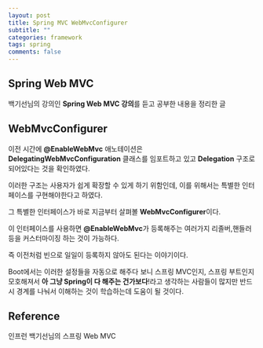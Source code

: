 ```yaml
---
layout: post
title: Spring MVC WebMvcConfigurer
subtitle: ""
categories: framework
tags: spring
comments: false
---
```


## Spring Web MVC

백기선님의 강의인 **Spring Web MVC 강의**를 듣고 공부한 내용을 정리한 글

## WebMvcConfigurer

이전 시간에 **@EnableWebMvc** 애노테이션은 **DelegatingWebMvcConfiguration** 클래스를 임포트하고 있고 **Delegation** 구조로 되어있다는 것을 확인하였다.

이러한 구조는 사용자가 쉽게 확장할 수 있게 하기 위함인데, 이를 위해서는 특별한 인터페이스를 구현해야한다고 하였다.

그 특별한 인터페이스가 바로 지금부터 살펴볼 **WebMvcConfigurer**이다.

이 인터페이스를 사용하면 **@EnableWebMvc**가 등록해주는 여러가지 리졸버,핸들러 등을 커스터마이징 하는 것이 가능하다.

즉 이전처럼 빈으로 일일이 등록하지 않아도 된다는 이야기이다.

Boot에서는 이러한 설정들을 자동으로 해주다 보니 스프링 MVC인지, 스프링 부트인지 모호해져서 **아 그냥 Spring이 다 해주는 건가보다**!라고 생각하는 사람들이 많지만 반드시 경계를 나눠서 이해하는 것이 학습하는데 도움이 될 것이다.

## Reference

인프런 백기선님의 스프링 Web MVC

